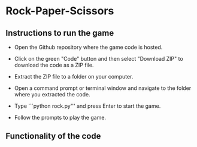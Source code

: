 # Rock-Paper-Scissors

## Instructions to run the game

* Open the Github repository where the game code is hosted.

* Click on the green "Code" button and then select "Download ZIP" to download the code as a ZIP file.

* Extract the ZIP file to a folder on your computer.

* Open a command prompt or terminal window and navigate to the folder where you extracted the code.

* Type ```python rock.py''' and press Enter to start the game.

* Follow the prompts to play the game.

## Functionality of the code

